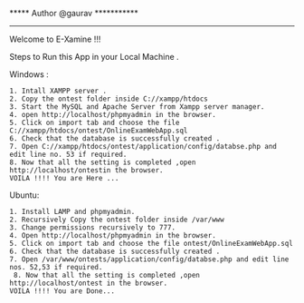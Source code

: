 ***** Author @gaurav ***********
********************************
Welcome to E-Xamine !!!

Steps to Run this App in your Local Machine .

Windows :

    1. Intall XAMPP server .
    2. Copy the ontest folder inside C://xampp/htdocs
    3. Start the MySQL and Apache Server from Xampp server manager.
    4. open http://localhost/phpmyadmin in the browser.
    5. Click on import tab and choose the file C://xampp/htdocs/ontest/OnlineExamWebApp.sql
    6. Check that the database is successfully created .
    7. Open C://xampp/htdocs/ontest/application/config/databse.php and edit line no. 53 if required.
    8. Now that all the setting is completed ,open http://localhost/ontestin the browser. 
    VOILA !!!! You are Here ...


Ubuntu: 

    1. Install LAMP and phpmyadmin.
    2. Recursively Copy the ontest folder inside /var/www
    3. Change permissions recursively to 777.
    4. Open http://localhost/phpmyadmin in the browser.
    5. Click on import tab and choose the file ontest/OnlineExamWebApp.sql
    6. Check that the database is successfully created .
    7. Open /var/www/ontests/application/config/databse.php and edit line nos. 52,53 if required.
     8. Now that all the setting is completed ,open http://localhost/ontest in the browser. 
    VOILA !!!! You are Done...